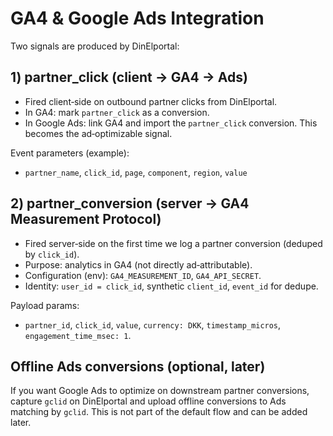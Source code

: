 # GA4 & Google Ads Integration

Two signals are produced by DinElportal:

## 1) partner_click (client → GA4 → Ads)

- Fired client‑side on outbound partner clicks from DinElportal.
- In GA4: mark `partner_click` as a conversion.
- In Google Ads: link GA4 and import the `partner_click` conversion. This becomes the ad‑optimizable signal.

Event parameters (example):
- `partner_name`, `click_id`, `page`, `component`, `region`, `value`

## 2) partner_conversion (server → GA4 Measurement Protocol)

- Fired server‑side on the first time we log a partner conversion (deduped by `click_id`).
- Purpose: analytics in GA4 (not directly ad‑attributable).
- Configuration (env): `GA4_MEASUREMENT_ID`, `GA4_API_SECRET`.
- Identity: `user_id = click_id`, synthetic `client_id`, `event_id` for dedupe.

Payload params:
- `partner_id`, `click_id`, `value`, `currency: DKK`, `timestamp_micros`, `engagement_time_msec: 1`.

## Offline Ads conversions (optional, later)

If you want Google Ads to optimize on downstream partner conversions, capture `gclid` on DinElportal and upload offline conversions to Ads matching by `gclid`. This is not part of the default flow and can be added later.

